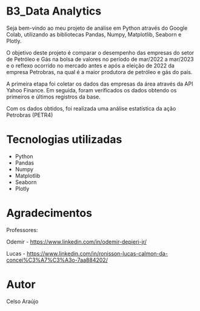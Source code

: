 # B3_Data Analytics

Seja bem-vindo ao meu projeto de análise em Python através do Google Colab, utilizando as bibliotecas Pandas, Numpy, Matplotlib, Seaborn e  Plotly.

O objetivo deste projeto é comparar o desempenho das empresas do setor de Petróleo e Gás na bolsa de valores no período de mar/2022 a mar/2023 e o reflexo ocorrido no mercado antes e após a eleição de 2022 da empresa Petrobras, na qual é a maior produtora de petróleo e gás do país.

A primeira etapa foi coletar os dados das empresas da área através da API Yahoo Finance. Em seguida, foram verificados os dados obtendo os primeiros e últimos registros da base. 

Com os dados obtidos, foi realizada uma análise estatística da ação Petrobras (PETR4) 

# Tecnologias utilizadas
- Python
- Pandas
- Numpy
- Matplotlib
- Seaborn
- Plotly

# Agradecimentos
Professores:

Odemir - https://www.linkedin.com/in/odemir-depieri-jr/

Lucas - https://www.linkedin.com/in/ronisson-lucas-calmon-da-concei%C3%A7%C3%A3o-7aa884202/ 

# Autor
Celso Araújo


